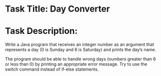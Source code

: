 # Task Title: Day Converter 

# Task Description:  

Write a Java program that receives an integer number as an argument that represents a day (0 is Sunday and 6 is Saturday) and prints the day’s name.  

The program should be able to handle wrong days (numbers greater than 6 or less than 0) by printing an appropriate error message. Try to use the switch command instead of if-else statements.
